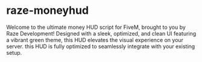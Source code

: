 # raze-moneyhud
Welcome to the ultimate money HUD script for FiveM, brought to you by Raze Development! Designed with a sleek, optimized, and clean UI featuring a vibrant green theme, this HUD elevates the visual experience on your server. this HUD is fully optimized to seamlessly integrate with your existing setup.
